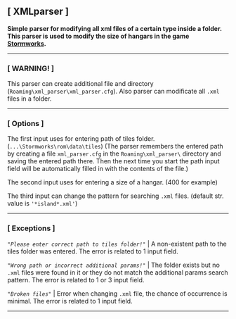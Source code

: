 ## **[ XMLparser ]**
**Simple parser for modifying all xml files of a certain type inside a folder.
This parser is used to modify the size of hangars in the game [Stormworks](https://store.steampowered.com/app/573090/Stormworks_Build_and_Rescue/).**

---

### **[ WARNING! ]**
This parser can create additional file and directory (```Roaming\xml_parser\xml_parser.cfg```).
Also parser can modificate all ```.xml``` files in a folder.

---

### **[ Options ]**
The first input uses for entering path of tiles folder. (```...\Stormworks\rom\data\tiles```)
(The parser remembers the entered path by creating a file ```xml_parser.cfg``` in the ```Roaming\xml_parser\``` directory
and saving the entered path there. Then the next time you start the path input field will be automatically filled in with the contents of the file.)

The second input uses for entering a size of a hangar. (400 for example)

The third input can change the pattern for searching ```.xml``` files. (default str. value is ``` '*island*.xml' ```)

---

### **[ Exceptions ]**
*```"Please enter correct path to tiles folder!"```* | A non-existent path to the tiles folder was entered. The error is related to 1 input field.

*```"Wrong path or incorrect additional params!"```* | The folder exists but no ```.xml``` files were found in it or they do not match the additional params search pattern. The error is related to 1 or 3 input field.

*```"Broken files"```* | Error when changing ```.xml``` file, the chance of occurrence is minimal. The error is related to 1 input field.

---
